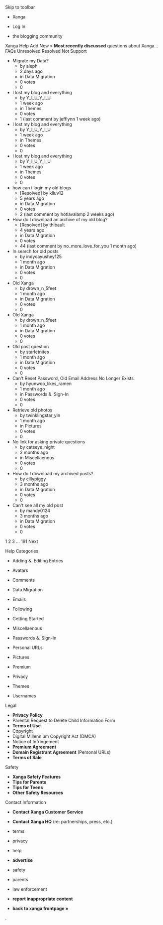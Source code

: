 Skip to toolbar

*   Xanga

*   Log In

*   the blogging community

Xanga Help Add New » **Most recently discussed** questions about Xanga… FAQs Unresolved Resolved Not Support

*   Migrate my Data?
    *   by aleph
    *   2 days ago
    *   in Data Migration
    *   0 votes
    *   0
*   I lost my blog and everything
    *   by Y\_I\_U\_Y\_I\_U
    *   1 week ago
    *   in Themes
    *   0 votes
    *   1 (last comment by jefflynn 1 week ago)
*   I lost my blog and everything
    *   by Y\_I\_U\_Y\_I\_U
    *   1 week ago
    *   in Themes
    *   0 votes
    *   0
*   I lost my blog and everything
    *   by Y\_I\_U\_Y\_I\_U
    *   1 week ago
    *   in Themes
    *   0 votes
    *   0
*   how can i login my old blogs
    *   \[Resolved\] by kiluv12
    *   5 years ago
    *   in Data Migration
    *   0 votes
    *   2 (last comment by hotlavalamp 2 weeks ago)
*   How do I download an archive of my old blog?
    *   \[Resolved\] by thibault
    *   4 years ago
    *   in Data Migration
    *   0 votes
    *   44 (last comment by no\_more\_love\_for\_you 1 month ago)
*   In search for old posts
    *   by indycayushey125
    *   1 month ago
    *   in Data Migration
    *   0 votes
    *   0
*   Old Xanga
    *   by drown\_n\_5feet
    *   1 month ago
    *   in Data Migration
    *   0 votes
    *   0
*   Old Xanga
    *   by drown\_n\_5feet
    *   1 month ago
    *   in Data Migration
    *   0 votes
    *   0
*   Old post question
    *   by starletnites
    *   1 month ago
    *   in Data Migration
    *   0 votes
    *   0
*   Can't Reset Password, Old Email Address No Longer Exists
    *   by hyunwoo\_likes\_ramen
    *   1 month ago
    *   in Passwords &. Sign-In
    *   0 votes
    *   0
*   Retrieve old photos
    *   by twinklingstar\_yin
    *   1 month ago
    *   in Pictures
    *   0 votes
    *   0
*   No link for asking private questions
    *   by catseye\_night
    *   2 months ago
    *   in Miscellaenous
    *   0 votes
    *   0
*   How do I download my archived posts?
    *   by cillypiggy
    *   3 months ago
    *   in Data Migration
    *   0 votes
    *   0
*   Can't see all my old post
    *   by mandy0124
    *   3 months ago
    *   in Data Migration
    *   0 votes
    *   0

1 2 3 ... 191 Next

Help Categories

*   Adding &. Editing Entries
*   Avatars
*   Comments
*   Data Migration
*   Emails
*   Following
*   Getting Started
*   Miscellaenous

*   Passwords &. Sign-In
*   Personal URLs
*   Pictures
*   Premium
*   Privacy
*   Themes
*   Usernames

Legal

*   **Privacy Policy**
*   Parental Request to Delete Child Information Form
*   **Terms of Use**
*   Copyright
*   Digital Millennium Copyright Act (DMCA)
*   Notice of Infringement
*   **Premium Agreement**
*   **Domain Registrant Agreement** (Personal URLs)
*   **Terms of Sale**

Safety

*   **Xanga Safety Features**
*   **Tips for Parents**
*   **Tips for Teens**
*   **Other Safety Resources**

Contact Information

*   **Contact Xanga Customer Service**
*   **Contact Xanga HQ** (re: partnerships, press, etc.)

*   terms
*   privacy
*   help
*   **advertise**

*   safety
*   parents
*   law enforcement
*   **report inappropriate content**

*   **back to xanga frontpage »**

<img src="http://pixel.quantserve.com/pixel/p-87h-iNOVooym2.gif" style="display: none" height="1" width="1" alt="Quantcast"/>.